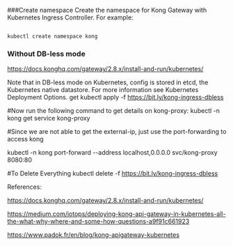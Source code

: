 
###Create namespace
Create the namespace for Kong Gateway with Kubernetes Ingress Controller. For example:

```

kubectl create namespace kong

```

### Without DB-less mode
https://docs.konghq.com/gateway/2.8.x/install-and-run/kubernetes/

Note that in DB-less mode on Kubernetes, config is stored in etcd, the Kubernetes native datastore. For more information see Kubernetes Deployment Options.
get
kubectl apply -f https://bit.ly/kong-ingress-dbless

#Now run the following command to get details on kong-proxy:
kubectl -n kong get service kong-proxy

#Since we are not able to get the external-ip, just use the port-forwarding to access kong

kubectl -n kong port-forward --address localhost,0.0.0.0 svc/kong-proxy 8080:80


#To Delete Everything
kubectl delete -f https://bit.ly/kong-ingress-dbless

References:

https://docs.konghq.com/gateway/2.8.x/install-and-run/kubernetes/

https://medium.com/iotops/deploying-kong-api-gateway-in-kubernetes-all-the-what-why-where-and-some-how-questions-a9f91c661923

https://www.padok.fr/en/blog/kong-apigateway-kubernetes